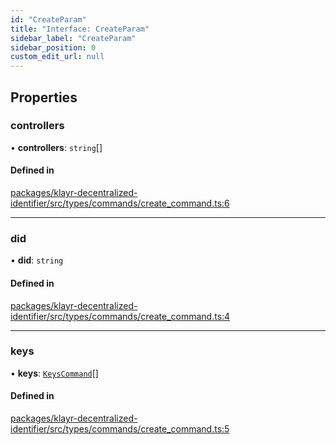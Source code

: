 ```yaml
---
id: "CreateParam"
title: "Interface: CreateParam"
sidebar_label: "CreateParam"
sidebar_position: 0
custom_edit_url: null
---
```


## Properties

### controllers

• **controllers**: `string`[]

#### Defined in

[packages/klayr-decentralized-identifier/src/types/commands/create_command.ts:6](https://github.com/aldhosutra/klayr-did/blob/4de9da3/packages/klayr-decentralized-identifier/src/types/commands/create_command.ts#L6)

___

### did

• **did**: `string`

#### Defined in

[packages/klayr-decentralized-identifier/src/types/commands/create_command.ts:4](https://github.com/aldhosutra/klayr-did/blob/4de9da3/packages/klayr-decentralized-identifier/src/types/commands/create_command.ts#L4)

___

### keys

• **keys**: [`KeysCommand`](KeysCommand.md)[]

#### Defined in

[packages/klayr-decentralized-identifier/src/types/commands/create_command.ts:5](https://github.com/aldhosutra/klayr-did/blob/4de9da3/packages/klayr-decentralized-identifier/src/types/commands/create_command.ts#L5)
